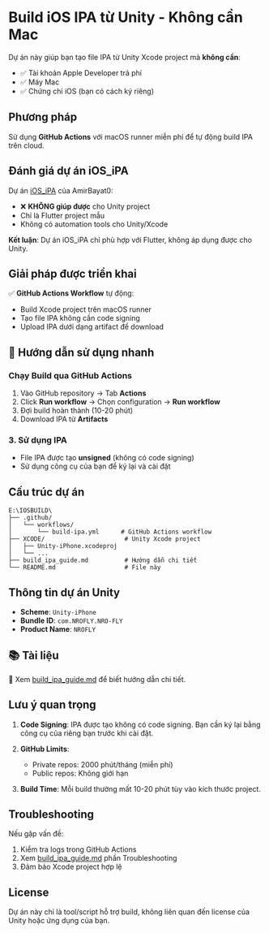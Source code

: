 # Build iOS IPA từ Unity - Không cần Mac

Dự án này giúp bạn tạo file IPA từ Unity Xcode project mà **không cần**:
- ✅ Tài khoản Apple Developer trả phí
- ✅ Máy Mac
- ✅ Chứng chỉ iOS (bạn có cách ký riêng)

## Phương pháp

Sử dụng **GitHub Actions** với macOS runner miễn phí để tự động build IPA trên cloud.

## Đánh giá dự án iOS_iPA

Dự án [iOS_iPA](https://github.com/AmirBayat0/iOS_iPA) của AmirBayat0:
- ❌ **KHÔNG giúp được** cho Unity project
- Chỉ là Flutter project mẫu
- Không có automation tools cho Unity/Xcode

**Kết luận**: Dự án iOS_iPA chỉ phù hợp với Flutter, không áp dụng được cho Unity.

## Giải pháp được triển khai

✅ **GitHub Actions Workflow** tự động:
- Build Xcode project trên macOS runner
- Tạo file IPA không cần code signing
- Upload IPA dưới dạng artifact để download

## 🚀 Hướng dẫn sử dụng nhanh

### Chạy Build qua GitHub Actions

1. Vào GitHub repository → Tab **Actions**
2. Click **Run workflow** → Chọn configuration → **Run workflow**
3. Đợi build hoàn thành (10-20 phút)
4. Download IPA từ **Artifacts**

### 3. Sử dụng IPA

- File IPA được tạo **unsigned** (không có code signing)
- Sử dụng công cụ của bạn để ký lại và cài đặt

## Cấu trúc dự án

```
E:\IOSBUILD\
├── .github/
│   └── workflows/
│       └── build-ipa.yml      # GitHub Actions workflow
├── XCODE/                      # Unity Xcode project
│   ├── Unity-iPhone.xcodeproj
│   └── ...
├── build_ipa_guide.md          # Hướng dẫn chi tiết
└── README.md                   # File này
```

## Thông tin dự án Unity

- **Scheme**: `Unity-iPhone`
- **Bundle ID**: `com.NROFLY.NRO-FLY`
- **Product Name**: `NROFLY`

## 📚 Tài liệu

📖 Xem [build_ipa_guide.md](build_ipa_guide.md) để biết hướng dẫn chi tiết.

## Lưu ý quan trọng

1. **Code Signing**: IPA được tạo không có code signing. Bạn cần ký lại bằng công cụ của riêng bạn trước khi cài đặt.

2. **GitHub Limits**: 
   - Private repos: 2000 phút/tháng (miễn phí)
   - Public repos: Không giới hạn

3. **Build Time**: Mỗi build thường mất 10-20 phút tùy vào kích thước project.

## Troubleshooting

Nếu gặp vấn đề:
1. Kiểm tra logs trong GitHub Actions
2. Xem [build_ipa_guide.md](build_ipa_guide.md) phần Troubleshooting
3. Đảm bảo Xcode project hợp lệ

## License

Dự án này chỉ là tool/script hỗ trợ build, không liên quan đến license của Unity hoặc ứng dụng của bạn.

